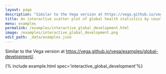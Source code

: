 ```yaml
---
layout: page
description: "Similar to the Vega version at https://vega.github.io/vega/examples/global-development/."
title: An interactive scatter plot of global health statistics by country and year.
menu: examples
permalink: /examples/interactive_global_development.html
image: /examples/interactive_global_development.png
edit_path: _data/examples.json
---
```


Similar to the Vega version at https://vega.github.io/vega/examples/global-development/.

{% include example.html spec='interactive_global_development'%}
